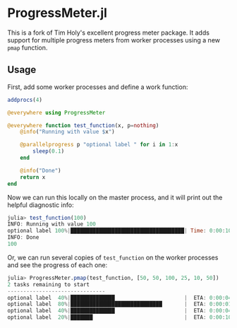 # ProgressMeter.jl

This is a fork of Tim Holy's excellent progress meter package. It adds support for multiple progress meters from worker processes using a new `pmap` function.

## Usage

First, add some worker processes and define a work function:
```julia
addprocs(4)

@everywhere using ProgressMeter

@everywhere function test_function(x, p=nothing)
    @info("Running with value $x")

    @parallelprogress p "optional label " for i in 1:x
        sleep(0.1)
    end

    @info("Done")
    return x
end
```

Now we can run this locally on the master process, and it will print out the helpful diagnostic info:
```julia
julia> test_function(100)
INFO: Running with value 100
optional label 100%|████████████████████████████████████| Time: 0:00:10
INFO: Done
100
```

Or, we can run several copies of `test_function` on the worker processes and see the progress of each one:
```julia
julia> ProgressMeter.pmap(test_function, [50, 50, 100, 25, 10, 50])
2 tasks remaining to start
-------------------------------
optional label  40%|██████████████                      |  ETA: 0:00:04
optional label  80%|█████████████████████████████       |  ETA: 0:00:01
optional label  40%|██████████████                      |  ETA: 0:00:04
optional label  20%|███████                             |  ETA: 0:00:10
```
